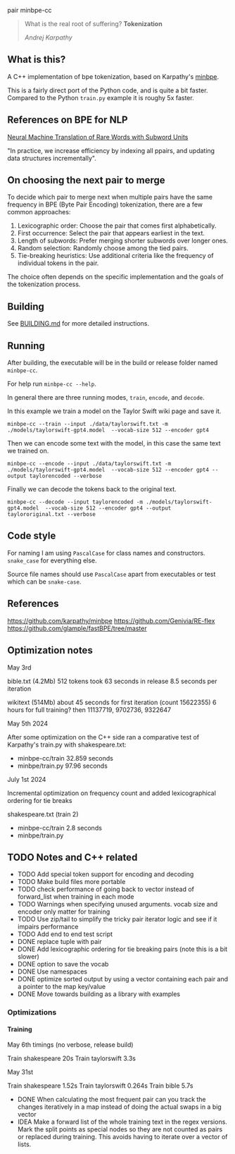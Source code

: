 pair minbpe-cc

> What is the real root of suffering? **Tokenization**
>
> _Andrej Karpathy_

## What is this?

A C++ implementation of bpe tokenization, based on Karpathy's [minbpe](https://github.com/karpathy/minbpe).

This is a fairly direct port of the Python code, and is quite a bit faster. Compared to the Python `train.py` example it is roughy 5x faster.

## References on BPE for NLP
[Neural Machine Translation of Rare Words with Subword Units](https://arxiv.org/pdf/1508.07909)

"In practice, we increase efficiency by indexing all ppairs, and updating data structures incrementally".

## On choosing the next pair to merge

To decide which pair to merge next when multiple pairs have the same frequency in BPE (Byte Pair Encoding) tokenization, there are a few common approaches:

1. Lexicographic order: Choose the pair that comes first alphabetically.
2. First occurrence: Select the pair that appears earliest in the text.
3. Length of subwords: Prefer merging shorter subwords over longer ones.
4. Random selection: Randomly choose among the tied pairs.
5. Tie-breaking heuristics: Use additional criteria like the frequency of individual tokens in the pair.

The choice often depends on the specific implementation and the goals of the tokenization process.

## Building

See [BUILDING.md](BUILDING.md) for more detailed instructions.

## Running

After building, the executable will be in the build or release folder named `minbpe-cc`.

For help run `minbpe-cc --help`.

In general there are three running modes, `train`, `encode`, and `decode`.

In this example we train a model on the Taylor Swift wiki page and save it.

```
minbpe-cc --train --input ./data/taylorswift.txt -m ./models/taylorswift-gpt4.model  --vocab-size 512 --encoder gpt4
```

Then we can encode some text with the model, in this case the same text we trained on.

```
minbpe-cc --encode --input ./data/taylorswift.txt -m ./models/taylorswift-gpt4.model  --vocab-size 512 --encoder gpt4 --output taylorencoded --verbose
```

Finally we can decode the tokens back to the original text.

```
minbpe-cc --decode --input taylorencoded -m ./models/taylorswift-gpt4.model  --vocab-size 512 --encoder gpt4 --output taylororiginal.txt --verbose
```

## Code style

For naming I am using `PascalCase` for class names and constructors. `snake_case` for everything else.

Source file names should use `PascalCase` apart from executables or test which can be `snake-case`.

## References

https://github.com/karpathy/minbpe
https://github.com/Genivia/RE-flex
https://github.com/glample/fastBPE/tree/master

## Optimization notes

May 3rd

bible.txt (4.2Mb) 512 tokens took 63 seconds in release
8.5 seconds per iteration

wikitext (514Mb) about 45 seconds for first iteration (count 15622355)
6 hours for full training?
then  11137719, 9702736, 9322647

May 5th 2024

After some optimization on the C++ side ran a comparative test of Karpathy's train.py with shakespeare.txt:

- minbpe-cc/train 32.859 seconds
- minbpe/train.py 97.96 seconds

July 1st 2024

Incremental optimization on frequency count and added lexicographical ordering for tie breaks

shakespeare.txt (train 2)

- minbpe-cc/train 2.8 seconds 
- minbpe/train.py 


## TODO Notes and C++ related

* TODO Add special token support for encoding and decoding
* TODO Make build files more portable
* TODO check performance of going back to vector instead of forward_list when training in each mode
* TODO Warnings when specifying unused arguments. vocab size and encoder only matter for training
* TODO Use zip/tail to simplify the tricky pair iterator logic and see if it impairs performance
* TODO Add end to end test script
* DONE replace tuple with pair
* DONE Add lexicographic ordering for tie breaking pairs (note this is a bit slower)
* DONE option to save the vocab
* DONE Use namespaces
* DONE optimize sorted output by using a vector containing each pair and a pointer to the map key/value
* DONE Move towards building as a library with examples

### Optimizations

#### Training

May 6th timings (no verbose, release build)

Train shakespeare 20s
Train taylorswift 3.3s

May 31st 

Train shakespeare 1.52s
Train taylorswift 0.264s
Train bible 5.7s

* DONE When calculating the most frequent pair can you track the changes iteratively in a map instead of doing the actual swaps in a big vector
* IDEA Make a forward list of the whole training text in the regex versions. Mark the split points as special nodes so they are not counted as pairs or replaced during training. This avoids having to iterate over a vector of lists.
